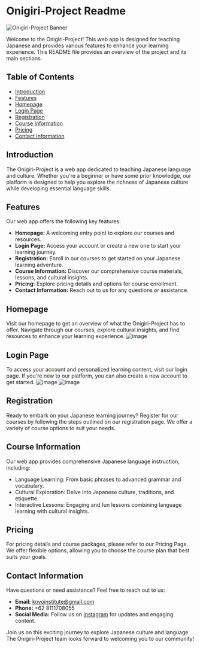 # Onigiri-Project Readme

![Onigiri-Project Banner](link_to_banner_image.png)

Welcome to the Onigiri-Project! This web app is designed for teaching Japanese and provides various features to enhance your learning experience. This README file provides an overview of the project and its main sections.

## Table of Contents

- [Introduction](#introduction)
- [Features](#features)
- [Homepage](#homepage)
- [Login Page](#login-page)
- [Registration](#registration)
- [Course Information](#course-information)
- [Pricing](#pricing)
- [Contact Information](#contact-information)

## Introduction

The Onigiri-Project is a web app dedicated to teaching Japanese language and culture. Whether you're a beginner or have some prior knowledge, our platform is designed to help you explore the richness of Japanese culture while developing essential language skills.

## Features

Our web app offers the following key features:

- **Homepage:** A welcoming entry point to explore our courses and resources.
- **Login Page:** Access your account or create a new one to start your learning journey.
- **Registration:** Enroll in our courses to get started on your Japanese learning adventure.
- **Course Information:** Discover our comprehensive course materials, lessons, and cultural insights.
- **Pricing:** Explore pricing details and options for course enrollment.
- **Contact Information:** Reach out to us for any questions or assistance.

## Homepage

Visit our homepage to get an overview of what the Onigiri-Project has to offer. Navigate through our courses, explore cultural insights, and find resources to enhance your learning experience.
![image](https://github.com/L1M1N4L/Onigiri-Project/assets/127649044/ac36e579-7f32-4ab3-84c2-a391f4e15a1f)

## Login Page

To access your account and personalized learning content, visit our login page. If you're new to our platform, you can also create a new account to get started.
![image](https://github.com/L1M1N4L/Onigiri-Project/assets/127649044/17505448-f218-4f02-8c45-b18ebac58398)
![image](https://github.com/L1M1N4L/Onigiri-Project/assets/127649044/1e360322-47e3-46f2-ae9e-86b948e2b216)

## Registration

Ready to embark on your Japanese learning journey? Register for our courses by following the steps outlined on our registration page. We offer a variety of course options to suit your needs.

## Course Information

Our web app provides comprehensive Japanese language instruction, including:

- Language Learning: From basic phrases to advanced grammar and vocabulary.
- Cultural Exploration: Delve into Japanese culture, traditions, and etiquette.
- Interactive Lessons: Engaging and fun lessons combining language learning with cultural insights.

## Pricing

For pricing details and course packages, please refer to our Pricing Page. We offer flexible options, allowing you to choose the course plan that best suits your goals.

## Contact Information

Have questions or need assistance? Feel free to reach out to us:

- **Email:** [koyoinstitute@gmail.com](mailto:koyoinstitute@gmail.com)
- **Phone:** +62 8111708055
- **Social Media:** Follow us on [Instagram](https://www.instagram.com/KouyouInstitute/) for updates and engaging content.

Join us on this exciting journey to explore Japanese culture and language. The Onigiri-Project team looks forward to welcoming you to our community!
